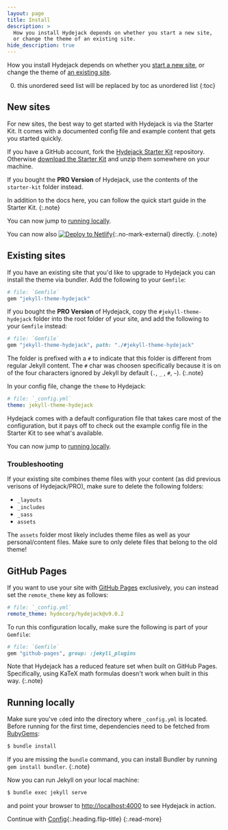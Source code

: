 ```yaml
---
layout: page
title: Install
description: >
  How you install Hydejack depends on whether you start a new site,
  or change the theme of an existing site.
hide_description: true
---
```


How you install Hydejack depends on whether you [start a new site](#new-sites), 
or change the theme of [an existing site](#existing-sites).

0. this unordered seed list will be replaced by toc as unordered list
{:toc}

## New sites
For new sites, the best way to get started with Hydejack is via the Starter Kit. 
It comes with a documented config file and example content that gets you started quickly.

If you have a GitHub account, fork the [Hydejack Starter Kit][hsc] repository. 
Otherwise [download the Starter Kit][src] and unzip them somewhere on your machine.

If you bought the __PRO Version__ of Hydejack, use the contents of the `starter-kit` folder instead.

In addition to the docs here, you can follow the quick start guide in the Starter Kit.
{:.note}

You can now jump to [running locally](#running-locally).

You can now also [![Deploy to Netlify][dtn]][nfy]{:.no-mark-external} directly.
{:.note}

[hsc]: https://github.com/hydecorp/hydejack-starter-kit
[src]: https://github.com/hydecorp/hydejack-starter-kit/archive/v9.0.2.zip
[nfy]: https://app.netlify.com/start/deploy?repository=https://github.com/hydecorp/hydejack-starter-kit
[dtn]: https://www.netlify.com/img/deploy/button.svg


## Existing sites
If you have an existing site that you'd like to upgrade to Hydejack you can install the theme via bundler.
Add the following to your `Gemfile`:

~~~ruby
# file: `Gemfile`
gem "jekyll-theme-hydejack"
~~~

If you bought the __PRO Version__ of Hydejack, copy the `#jekyll-theme-hydejack` folder into the root folder of your site,
and add the following to your `Gemfile` instead:

~~~ruby
# file: `Gemfile`
gem "jekyll-theme-hydejack", path: "./#jekyll-theme-hydejack"
~~~

The folder is prefixed with a `#` to indicate that this folder is different from regular Jekyll content. 
The `#` char was choosen specifically because it is on of the four characters ignored by Jekyll by default (`.`, `_` , `#`, `~`).
{:.note}

In your config file, change the `theme` to Hydejack:

~~~yml
# file: `_config.yml`
theme: jekyll-theme-hydejack
~~~

Hydejack comes with a default configuration file that takes care most of the configuration,
but it pays off to check out the example config file in the Starter Kit to see what's available.

You can now jump to [running locally](#running-locally).

### Troubleshooting
If your existing site combines theme files with your content (as did previous verisons of Hydejack/PRO),
make sure to delete the following folders:

- `_layouts`
- `_includes` 
- `_sass` 
- `assets`

The `assets` folder most likely includes theme files as well as your personal/content files. 
Make sure to only delete files that belong to the old theme!


## GitHub Pages
If you want to use your site with [GitHub Pages][ghp] exclusively, you can instead set the `remote_theme` key as follows:

```yml
# file: `_config.yml`
remote_theme: hydecorp/hydejack@v9.0.2
```

[ghp]: https://jekyllrb.com/docs/github-pages/

To run this configuration locally, make sure the following is part of your `Gemfile`:

```ruby
# file: `Gemfile`
gem "github-pages", group: :jekyll_plugins
```

Note that Hydejack has a reduced feature set when built on GitHub Pages. 
Specifically, using KaTeX math formulas doesn't work when built in this way.
{:.note}


## Running locally
Make sure you've `cd`ed into the directory where `_config.yml` is located.
Before running for the first time, dependencies need to be fetched from [RubyGems](https://rubygems.org/):

~~~bash
$ bundle install
~~~

If you are missing the `bundle` command, you can install Bundler by running `gem install bundler`.
{:.note}

Now you can run Jekyll on your local machine:

~~~bash
$ bundle exec jekyll serve
~~~

and point your browser to <http://localhost:4000> to see Hydejack in action.


Continue with [Config](config.md){:.heading.flip-title}
{:.read-more}


[upgrade]: upgrade.md
